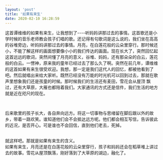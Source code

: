 ```yaml
---
layout: 'post'
title: '如果有来生'
date: 2020-02-10 16:28:59
---
```


<p>这首谭维维的如果有来生，让我想到了----听妈妈讲那过去的事情。这首歌还是小学时候的音乐老师教会孩子们唱的歌。还记得有句歌词是这么说的，我们坐在高高的谷堆旁边，听妈妈讲那过去的事情。月亮，在白莲花般的云朵里穿行。那时候还小，不能了解这样的画面想要像小小的我们传达的画面。现在长大了，突然回忆起这首远远的歌词，突然间懂了月亮的意义，谷堆、妈妈，还有那朵朵的白云，莲花般的白云。一愣神，原来我的童年已经过去了那么久了啊。突然在前几年，谭维维的这首如果有来生很受欢迎。我想，那一定是我们这代人的回忆，都被他看到了吧。然后就唱出来给大家听。既然已经没有万能的时光机可以回到过去，那就在歌声里想象我们还是孩童的时候。那时候我们的生活还有麦田，雪花会从屋顶 飘过，还有大草原，大雁也都陪着我们。大家通讯的方式还是信件，我们生活的地方就是近在咫尺的现在。</p>
<p>&nbsp;</p>
<p>后来歌里的孩子长大，各自奔向远方。将这一切事物与思绪留在脚后跟以外的故乡，带着一路欢笑。谁知道他们会不会抵达远方呢。他们都会相互写信，告诉彼此的近况，是否开心。可是谁也不会回信，直到他们老去，死掉。</p>
<p><br />就这样吧。那就是如果有来生的含义。<br />如果有来生，月亮还是在白莲花般的云朵里穿行，孩子和妈妈还会在稻草堆上讲过去的故事。雪花从屋顶飘落，刚好落到了大草原的湖边，融化了。</p>

